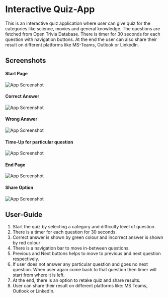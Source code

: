 # Interactive Quiz-App

This is an interactive quiz application where user can give quiz for the categories like science, movies and general knowledge. The questions are fetched from Open Trivia Database. There is timer for 30 seconds for each question with navigation buttons. At the end the user can also share their result on different platforms like MS-Teams, Outlook or LinkedIn.

## Screenshots

#### Start Page
![App Screenshot](https://github.com/user-attachments/assets/4fe7789d-3b2a-4546-9bee-97dba35b017a)

#### Correct Answer
![App Screenshot](https://github.com/user-attachments/assets/64cfbc66-ea76-4107-8dcb-9df9d81e07b8)

#### Wrong Answer
![App Screenshot](https://github.com/user-attachments/assets/d8458cba-3999-4c3b-8768-ddaedd5a9c4d)

#### Time-Up for particular question
![App Screenshot](https://github.com/user-attachments/assets/ba54137d-323a-40e1-a4ee-878e0531459e)

#### End Page
![App Screenshot](https://github.com/user-attachments/assets/3d16da82-646d-44ab-a83f-6b588e5e4035)

#### Share Option
![App Screenshot](https://github.com/user-attachments/assets/733fc9e2-6393-453e-b97e-94d346ab73af)

## User-Guide

1. Start the quiz by selecting a category and difficulty level of question.
2. There is a timer for each question for 30 seconds. 
3. Correct answer is shown by green colour and incorrect answer is shown by red colour
4. There is a navigation bar to move in-between questions.
5. Previous and Next buttons helps to move to previous and next question respectively.
6. If user does not answer any particular question and goes no next question. When user again come back to that question then timer will start from where it is left.
7. At the end, there is an option to retake quiz and share results.
8. User can share their result on different platforms like: MS Teams, Outlook or LinkedIn.
